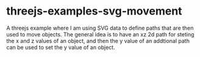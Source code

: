 # threejs-examples-svg-movement

A threejs example where I am using SVG data to define paths that are then used to move objects. The general idea is to have an xz 2d path for steting the x and z values of an object, and then the y value of an addtional path can be used to set the y value of an object.